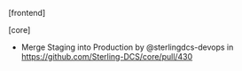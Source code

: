 
[frontend]

[core]

* Merge Staging into Production by @sterlingdcs-devops in https://github.com/Sterling-DCS/core/pull/430
